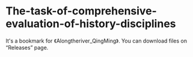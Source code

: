 # The-task-of-comprehensive-evaluation-of-history-disciplines
It's a  bookmark for 《Alongtheriver_QingMing》.
You can download files on “Releases” page.
